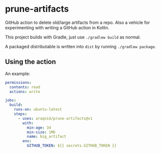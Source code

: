 # prune-artifacts

GitHub action to delete old/large artifacts from a repo. Also a vehicle for experimenting with writing a GitHub action
in Kotlin.

This project builds with Gradle, just use `./gradlew build` as normal.

A packaged distributable is written into `dist` by running `./gradlew package`.

## Using the action

An example:

```yaml
permissions:
  contents: read
  actions: write

jobs:
  build:
    runs-on: ubuntu-latest
    steps:
      - uses: araqnid/prune-artifacts@v1
        with:
          min-age: 3d
          min-size: 1Mb
          name: big_artifact
        env:
          GITHUB_TOKEN: ${{ secrets.GITHUB_TOKEN }}
```
